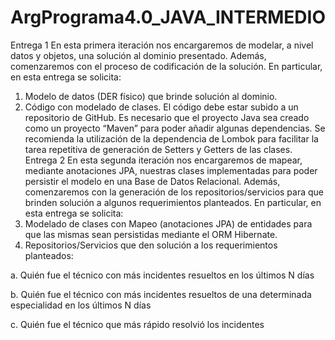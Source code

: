 # ArgPrograma4.0_JAVA_INTERMEDIO
Entrega 1
En esta primera iteración nos encargaremos de modelar, a nivel datos y objetos, una solución
al dominio presentado. Además, comenzaremos con el proceso de codificación de la solución.
En particular, en esta entrega se solicita:
1. Modelo de datos (DER físico) que brinde solución al dominio.
2. Código con modelado de clases. El código debe estar subido a un repositorio de
GitHub.
Es necesario que el proyecto Java sea creado como un proyecto “Maven” para poder añadir
algunas dependencias. Se recomienda la utilización de la dependencia de Lombok para
facilitar la tarea repetitiva de generación de Setters y Getters de las clases.
Entrega 2
En esta segunda iteración nos encargaremos de mapear, mediante anotaciones JPA, nuestras
clases implementadas para poder persistir el modelo en una Base de Datos Relacional.
Además, comenzaremos con la generación de los repositorios/servicios para que brinden
solución a algunos requerimientos planteados.
En particular, en esta entrega se solicita:
1. Modelado de clases con Mapeo (anotaciones JPA) de entidades para que las mismas
sean persistidas mediante el ORM Hibernate.
2. Repositorios/Servicios que den solución a los requerimientos planteados:
   
a. Quién fue el técnico con más incidentes resueltos en los últimos N días

b. Quién fue el técnico con más incidentes resueltos de una determinada
especialidad en los últimos N días

c. Quién fue el técnico que más rápido resolvió los incidentes
